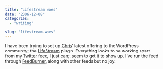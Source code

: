 ```yaml
---
title: "Lifestream woes"
date: "2006-12-08"
categories: 
  - "writing"

slug: "lifestream-woes"
---
```


I have been trying to set up [Chris](https://www.chrisjdavis.org/)’ latest offering to the WordPress community; the [LifeStream](https://www.chrisjdavis.org/2006/11/26/lifestream-ala-wordpress/) plugin. Everything looks to be working apart from my [Twitter](https://twitter.com/FunkyLarma) feed, I just can;t seem to get it to show up. I’ve run the feed through [FeedBurner](https://www.feedburner.com/fb/a/myfeeds), along with other feeds but no joy.
